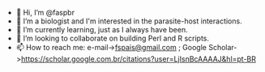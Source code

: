 - 👋 Hi, I’m @faspbr
- 👀 I’m a biologist and I'm interested in the parasite-host interactions.
- 🌱 I’m currently learning, just as I always have been.
- 💞️ I’m looking to collaborate on building Perl and R scripts.
- 📫 How to reach me: e-mail->fspais@gmail.com ; Google Scholar->https://scholar.google.com.br/citations?user=LjIsnBcAAAAJ&hl=pt-BR 

<!---
faspbr/faspbr is a ✨ special ✨ repository because its `README.md` (this file) appears on your GitHub profile.
You can click the Preview link to take a look at your changes.
--->
